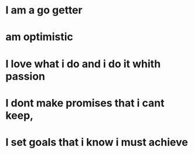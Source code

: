 # I am a go getter
# am optimistic
# I love what i do and i do it whith passion
# I dont make promises that i cant keep,
# I set goals that i know i must achieve

